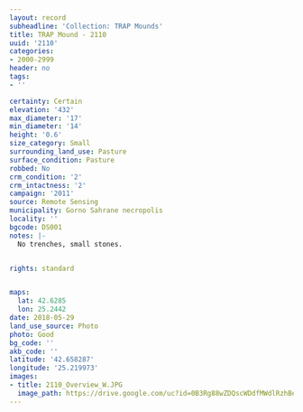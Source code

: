 ```yaml
---
layout: record
subheadline: 'Collection: TRAP Mounds'
title: TRAP Mound - 2110
uuid: '2110'
categories:
- 2000-2999
header: no
tags:
- ''

certainty: Certain
elevation: '432'
max_diameter: '17'
min_diameter: '14'
height: '0.6'
size_category: Small
surrounding_land_use: Pasture
surface_condition: Pasture
robbed: No
crm_condition: '2'
crm_intactness: '2'
campaign: '2011'
source: Remote Sensing
municipality: Gorno Sahrane necropolis
locality: ''
bgcode: DS001
notes: |-
  No trenches, small stones.


rights: standard


maps:
  lat: 42.6285
  lon: 25.2442
date: 2018-05-29
land_use_source: Photo
photo: Good
bg_code: ''
akb_code: ''
latitude: '42.658287'
longitude: '25.219973'
images:
- title: 2110_Overview_W.JPG
  image_path: https://drive.google.com/uc?id=0B3Rg88wZDQscWDdfMWdlRzhBeGM
---
```

